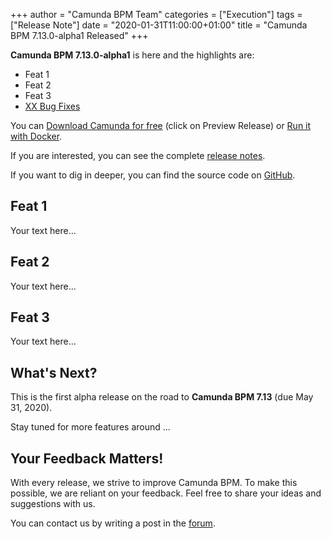 +++
author = "Camunda BPM Team"
categories = ["Execution"]
tags = ["Release Note"]
date = "2020-01-31T11:00:00+01:00"
title = "Camunda BPM 7.13.0-alpha1 Released"
+++

**Camunda BPM 7.13.0-alpha1** is here and the highlights are:

* Feat 1
* Feat 2
* Feat 3
* [XX Bug Fixes](https://jira.camunda.com/issues/?jql=issuetype%20%3D%20%22Bug%20Report%22%20AND%20fixVersion%20%3D%207.13.0-alpha1)


You can [Download Camunda for free](https://camunda.com/download/) (click on Preview Release) or [Run it with Docker](https://hub.docker.com/r/camunda/camunda-bpm-platform/).

<!-- TODO: Add link to release notes -->
If you are interested, you can see the complete [release notes](#foo).

If you want to dig in deeper, you can find the source code on [GitHub](https://github.com/camunda/camunda-bpm-platform/releases/tag/7.13.0-alpha1).

<!--more-->

## Feat 1

Your text here...

## Feat 2

Your text here...

## Feat 3

Your text here...

## What's Next?

This is the first alpha release on the road to **Camunda BPM 7.13** (due May 31, 2020). 
<!-- TODO: Add future features -->
Stay tuned for more features around ...

## Your Feedback Matters!

With every release, we strive to improve Camunda BPM. To make this possible, we are reliant on your feedback. Feel free to share your ideas and suggestions with us.

You can contact us by writing a post in the [forum](https://forum.camunda.org/).